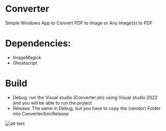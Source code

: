 # Converter
Simple Windows App to Convert PDF to Image or Any Image(s) to PDF

# Dependencies:
 - ImageMagick
 - Ghostscript

# Build
* Debug: run the Visual studio (Converter.sln) using Visual studio 2022 and you will be able to run the project
* Release: The same in Debug, but you have to copy the (vendor) Folder into Converter/bin/Release

![alt text](https://github.com/baselsaad/Converter/blob/main/Screenshot.png)
